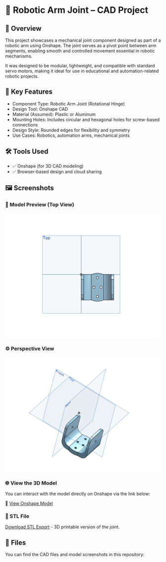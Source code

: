 # 🤖 Robotic Arm Joint – CAD Project

## 📌 Overview
This project showcases a mechanical joint component designed as part of a robotic arm using Onshape. The joint serves as a pivot point between arm segments, enabling smooth and controlled movement essential in robotic mechanisms.

It was designed to be modular, lightweight, and compatible with standard servo motors, making it ideal for use in educational and automation-related robotic projects.

## 🧠 Key Features
- Component Type: Robotic Arm Joint (Rotational Hinge)
- Design Tool: Onshape CAD
- Material (Assumed): Plastic or Aluminum
- Mounting Holes: Includes circular and hexagonal holes for screw-based connections
- Design Style: Rounded edges for flexibility and symmetry
- Use Cases: Robotics, automation arms, mechanical joints

## 🛠️ Tools Used
- ✅ Onshape (for 3D CAD modeling)
- ✅ Browser-based design and cloud sharing

## 🖼️ Screenshots

### 🔧 Model Preview (Top View)
![Top View](screenshot_joint_top.jpg)

### ⚙️ Perspective View
![Perspective View](screenshot_joint_perspective.jpg)

### 🌐 View the 3D Model
You can interact with the model directly on Onshape via the link below:

🔗 [View Onshape Model](https://cad.onshape.com/documents/aeed051e96dde7a425eaec78/w/aeffb5480c87a7251e3be776/e/309f94e4fb198937cd406044?renderMode=0&uiState=68810aa8fede3c0112c5e369)
### 📁 STL File
[Download STL Export](https://github.com/JawaherMQ5/RoboJoint/blob/main/Part%20Studio%201%20-%20Part%201.stl) - 3D printable version of the joint.
## 📁 Files
You can find the CAD files and model screenshots in this repository:
